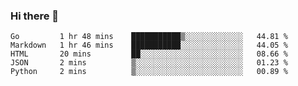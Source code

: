 ### Hi there 👋

<!--
**KLXLjun/KLXLjun** is a ✨ _special_ ✨ repository because its `README.md` (this file) appears on your GitHub profile.

Here are some ideas to get you started:

- 🔭 I’m currently working on ...
- 🌱 I’m currently learning ...
- 👯 I’m looking to collaborate on ...
- 🤔 I’m looking for help with ...
- 💬 Ask me about ...
- 📫 How to reach me: ...
- 😄 Pronouns: ...
- ⚡ Fun fact: ...
-->

<!--START_SECTION:waka-->
```text
Go         1 hr 48 mins    ███████████▒░░░░░░░░░░░░░   44.81 % 
Markdown   1 hr 46 mins    ███████████░░░░░░░░░░░░░░   44.05 % 
HTML       20 mins         ██░░░░░░░░░░░░░░░░░░░░░░░   08.66 % 
JSON       2 mins          ▒░░░░░░░░░░░░░░░░░░░░░░░░   01.23 % 
Python     2 mins          ▒░░░░░░░░░░░░░░░░░░░░░░░░   00.89 % 
```
<!--END_SECTION:waka-->
